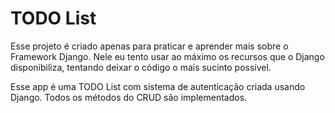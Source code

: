 # TODO List

Esse projeto é criado apenas para praticar e aprender mais sobre o Framework Django. Nele eu tento usar ao máximo os recursos que o Django disponibiliza, tentando deixar o código o mais sucinto possível.

Esse app é uma TODO List com sistema de autenticação criada usando Django. Todos os métodos do CRUD são implementados.
